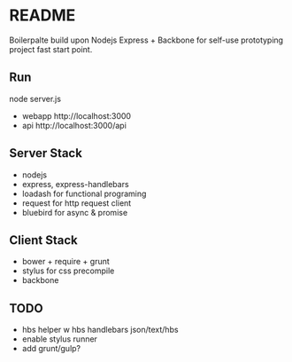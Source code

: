 # README

Boilerpalte build upon Nodejs Express + Backbone for self-use prototyping project fast start point.

## Run
node server.js 
- webapp 
http://localhost:3000
- api
http://localhost:3000/api

## Server Stack
- nodejs
- express, express-handlebars
- loadash for functional programing
- request for http request client
- bluebird for async & promise

## Client Stack
- bower + require + grunt
- stylus for css precompile
- backbone 

## TODO
- hbs helper w hbs handlebars json/text/hbs
- enable stylus runner
- add grunt/gulp?
